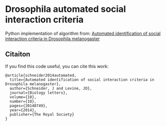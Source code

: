 # Drosophila automated social interaction criteria

Python implementation of algorithm from: [Automated identification of social interaction criteria in Drosophila melanogaster](https://royalsocietypublishing.org/doi/full/10.1098/rsbl.2014.0749)

## Citaiton

If you find this code useful, you can cite this work:

```
@article{schneider2014automated,
  title={Automated identification of social interaction criteria in Drosophila melanogaster},
  author={Schneider, J and Levine, JD},
  journal={Biology letters},
  volume={10},
  number={10},
  pages={20140749},
  year={2014},
  publisher={The Royal Society}
}
```